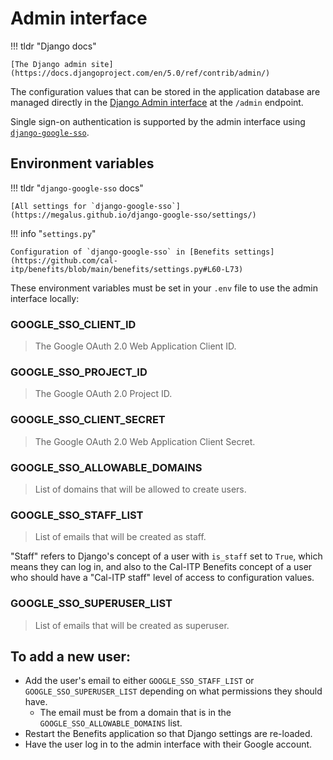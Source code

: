 # Admin interface

!!! tldr "Django docs"

    [The Django admin site](https://docs.djangoproject.com/en/5.0/ref/contrib/admin/)

The configuration values that can be stored in the application database are managed directly in the [Django Admin interface](./admin-interface.md) at the `/admin` endpoint.

Single sign-on authentication is supported by the admin interface using [`django-google-sso`](https://megalus.github.io/django-google-sso/).


## Environment variables

!!! tldr "`django-google-sso` docs"

    [All settings for `django-google-sso`](https://megalus.github.io/django-google-sso/settings/)

!!! info "`settings.py`"

    Configuration of `django-google-sso` in [Benefits settings](https://github.com/cal-itp/benefits/blob/main/benefits/settings.py#L60-L73)

These environment variables must be set in your `.env` file to use the admin interface locally:

### GOOGLE_SSO_CLIENT_ID

> The Google OAuth 2.0 Web Application Client ID.

### GOOGLE_SSO_PROJECT_ID

> The Google OAuth 2.0 Project ID.

### GOOGLE_SSO_CLIENT_SECRET

> The Google OAuth 2.0 Web Application Client Secret.

### GOOGLE_SSO_ALLOWABLE_DOMAINS

> List of domains that will be allowed to create users.

### GOOGLE_SSO_STAFF_LIST

> List of emails that will be created as staff.

"Staff" refers to Django's concept of a user with `is_staff` set to `True`, which means they can log in, and also to the Cal-ITP Benefits concept of a user who should have a "Cal-ITP staff" level of access to configuration values.

### GOOGLE_SSO_SUPERUSER_LIST

> List of emails that will be created as superuser.

## To add a new user:
- Add the user's email to either `GOOGLE_SSO_STAFF_LIST` or `GOOGLE_SSO_SUPERUSER_LIST` depending on what permissions they should have.
   - The email must be from a domain that is in the `GOOGLE_SSO_ALLOWABLE_DOMAINS` list.
- Restart the Benefits application so that Django settings are re-loaded.
- Have the user log in to the admin interface with their Google account.

